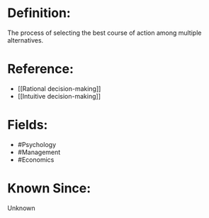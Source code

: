 

# Definition:
The process of selecting the best course of action among multiple alternatives.

# Reference:
- [[Rational decision-making]]
- [[Intuitive decision-making]]

# Fields: 
- #Psychology
- #Management
- #Economics

# Known Since:
Unknown

